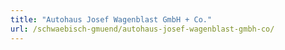 ```yaml
---
title: "Autohaus Josef Wagenblast GmbH + Co."
url: /schwaebisch-gmuend/autohaus-josef-wagenblast-gmbh-co/
---
```

